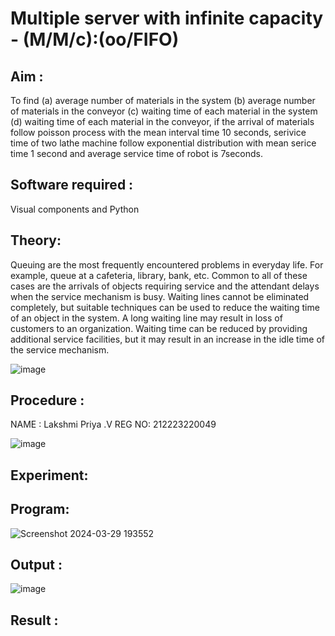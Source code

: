 # Multiple server with infinite capacity - (M/M/c):(oo/FIFO)
## Aim :
To find (a) average number of materials in the system (b) average number of materials in the conveyor (c) waiting time of each material in the system (d) waiting time of each material in the conveyor, if the arrival  of materials follow poisson process with the mean interval time 10 seconds, serivice time of two lathe machine follow exponential distribution with mean serice time 1 second and average service time of robot is 7seconds.

## Software required :
Visual components and Python

## Theory:
Queuing are the most frequently encountered problems in everyday life. For example, queue at a cafeteria, library, bank, etc. Common to all of these cases are the arrivals of objects requiring service and the attendant delays when the service mechanism is busy. Waiting lines cannot be eliminated completely, but suitable techniques can be used to reduce the waiting time of an object in the system. A long waiting line may result in loss of customers to an organization. Waiting time can be reduced by providing additional service facilities, but it may result in an increase in the idle time of the service mechanism.

![image](https://user-images.githubusercontent.com/103921593/203238035-1c8109bc-cbf2-4c77-baea-c5b682a752ef.png)

## Procedure :
NAME : Lakshmi Priya .V
REG NO: 212223220049

![image](https://user-images.githubusercontent.com/103921593/203238265-176740b0-eae2-4772-90be-5449869ac9b0.png)




## Experiment:


## Program:
![Screenshot 2024-03-29 193552](https://github.com/Lakshmi-v-Priya/Muttiple-capacity-with-infinite-capacity/assets/151720706/4a47dd65-6ad4-4e6c-9528-114053cae279)

## Output :
![image](https://github.com/Lakshmi-v-Priya/Muttiple-capacity-with-infinite-capacity/assets/151720706/83c2f7b6-e977-4ea2-a5a6-61c26f63b4d4)

## Result : 

